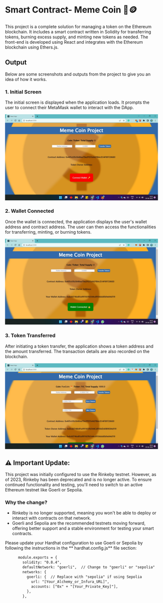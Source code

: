 # Smart Contract- Meme Coin 🦊🪙

This project is a complete solution for managing a token on the Ethereum blockchain. It includes a smart contract written in Solidity for transferring tokens, burning excess supply, and minting new tokens as needed. The front-end is developed using React and integrates with the Ethereum blockchain using Ethers.js.


## Output

Below are some screenshots and outputs from the project to give you an idea of how it works.

### 1. Initial Screen
The initial screen is displayed when the application loads. It prompts the user to connect their MetaMask wallet to interact with the DApp.

![Initial Screen](https://github.com/PSatakshee/Smart-Contract-Meme-Coin/blob/main/Output/Initial%20screen.jpeg)

### 2. Wallet Connected
Once the wallet is connected, the application displays the user's wallet address and contract address. The user can then access the functionalities for transferring, minting, or burning tokens.

![Wallet Connected](https://github.com/PSatakshee/Smart-Contract-Meme-Coin/blob/main/Output/Connected%20to%20wallet.jpeg)

### 3. Token Transferred
After initiating a token transfer, the application shows a token address and the amount transferred. The transaction details are also recorded on the blockchain.

![Token Transferred](https://github.com/PSatakshee/Smart-Contract-Meme-Coin/blob/main/Output/Tokens%20transfered.jpeg)



## ⚠️ Important Update:

This project was initially configured to use the Rinkeby testnet. However, as of 2023, Rinkeby has been deprecated and is no longer active. To ensure continued functionality and testing, you'll need to switch to an active Ethereum testnet like Goerli or Sepolia.

### Why the change?

- Rinkeby is no longer supported, meaning you won't be able to deploy or interact with contracts on that network.
- Goerli and Sepolia are the recommended testnets moving forward, offering better support and a stable environment for testing your smart contracts.


Please update your Hardhat configuration to use Goerli or Sepolia by following the instructions in the ** hardhat.config.js** file section:
```
      module.exports = {
        solidity: "0.8.4",
        defaultNetwork: "goerli",  // Change to "goerli" or "sepolia"
        networks: {
          goerli: {  // Replace with "sepolia" if using Sepolia
            url: "[Your_Alchemy_or_Infura_URL]",
            accounts: ["0x" + "[Your_Private_Key]"],
          },
        },

```
